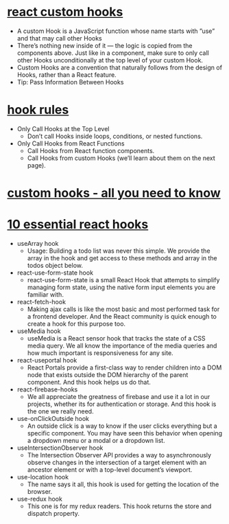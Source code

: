 # [react custom hooks](https://reactjs.org/docs/hooks-custom.html)
- A custom Hook is a JavaScript function whose name starts with ”use” and that may call other Hooks
- There’s nothing new inside of it — the logic is copied from the components above. Just like in a component, make sure to only call other Hooks unconditionally at the top level of your custom Hook.
- Custom Hooks are a convention that naturally follows from the design of Hooks, rather than a React feature.
- Tip: Pass Information Between Hooks

# [hook rules](https://reactjs.org/docs/hooks-rules.html)
- Only Call Hooks at the Top Level
    - Don’t call Hooks inside loops, conditions, or nested functions.
- Only Call Hooks from React Functions
    - Call Hooks from React function components.
    - Call Hooks from custom Hooks (we’ll learn about them on the next page).

# [custom hooks - all you need to know](https://www.telerik.com/kendo-react-ui/react-hooks-guide/#toc-custom-react-hooks)

# [10 essential react hooks](https://blog.bitsrc.io/10-react-custom-hooks-you-should-have-in-your-toolbox-aa27d3f5564d)
- useArray hook
    - Usage: Building a todo list was never this simple. We provide the array in the hook and get access to these methods and array in the todos object below.
- react-use-form-state hook
    - react-use-form-state is a small React Hook that attempts to simplify managing form state, using the native form input elements you are familiar with.
- react-fetch-hook
    - Making ajax calls is like the most basic and most performed task for a frontend developer. And the React community is quick enough to create a hook for this purpose too.
- useMedia hook
    - useMedia is a React sensor hook that tracks the state of a CSS media query. We all know the importance of the media queries and how much important is responsiveness for any site.
- react-useportal hook
    - React Portals provide a first-class way to render children into a DOM node that exists outside the DOM hierarchy of the parent component. And this hook helps us do that.
-  react-firebase-hooks
    - We all appreciate the greatness of firebase and use it a lot in our projects, whether its for authentication or storage. And this hook is the one we really need.
- use-onClickOutside hook
    - An outside click is a way to know if the user clicks everything but a specific component. You may have seen this behavior when opening a dropdown menu or a modal or a dropdown list.
- useIntersectionObserver hook
    - The Intersection Observer API provides a way to asynchronously observe changes in the intersection of a target element with an ancestor element or with a top-level document’s viewport.
- use-location hook
    - The name says it all, this hook is used for getting the location of the browser.
- use-redux hook
    - This one is for my redux readers. This hook returns the store and dispatch property.
